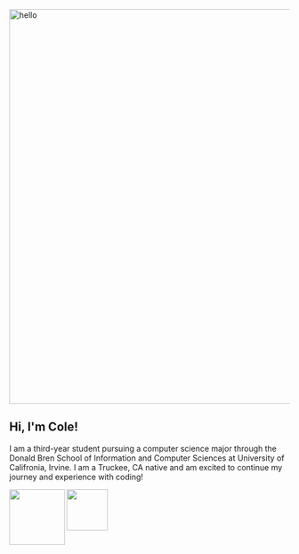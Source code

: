 <img width="710" alt="hello" src="https://github.com/colet0227/colet0227/assets/10394057/b2215b8a-b75d-4710-bb20-4def2946182d">

## Hi, I'm Cole!
I am a third-year student pursuing a computer science major through the Donald Bren School of Information and Computer Sciences at University of Califronia, Irvine. I am a Truckee, CA native and am excited to continue my journey and experience with coding!

<a href="https://www.linkedin.com/in/cole-thompson-991682251/"><img align="left" src="https://img.shields.io/badge/LinkedIn-0077B5?style=for-the-badge&logo=linkedin&logoColor=white" width="100px"/></a>
<a href="mailto:colet0227@gmail.com"><img align="left" src="https://img.shields.io/badge/Gmail-D14836?style=for-the-badge&logo=gmail&logoColor=white" width="74px"/></a>
